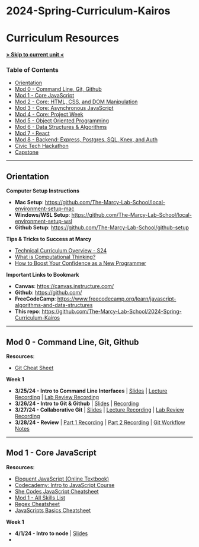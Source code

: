 # 2024-Spring-Curriculum-Kairos

# Curriculum Resources

**[> Skip to current unit <](#mod-0---command-line-git-github)**

### Table of Contents
- [Orientation](#orientation)
- [Mod 0 - Command Line, Git, Github](#mod-0---command-line-git-github)
- [Mod 1 - Core JavaScript](#mod-1---core-javascript)
- [Mod 2 - Core: HTML, CSS, and DOM Manipulation](#mod-2---core-html-css-and-dom-manipulation)
- [Mod 3 - Core: Asynchronous JavaScript](#mod-3---core-asynchronous-javascript)
- [Mod 4 - Core: Project Week](#mod-4---core-project-week)
- [Mod 5 - Object Oriented Programming](#mod-5---object-oriented-programming)
- [Mod 6 - Data Structures \& Algorithms](#mod-6---data-structures--algorithms)
- [Mod 7 - React](#mod-7---react)
- [Mod 8 - Backend: Express, Postgres, SQL, Knex, and Auth](#mod-8---backend-express-postgres-sql-knex-and-auth)
- [Civic Tech Hackathon](#civic-tech-hackathon)
- [Capstone](#capstone)
---

## Orientation

**Computer Setup Instructions**

- **Mac Setup**: https://github.com/The-Marcy-Lab-School/local-environment-setup-mac
- **Windows/WSL Setup**: https://github.com/The-Marcy-Lab-School/local-environment-setup-wsl
- **Github Setup**: https://github.com/The-Marcy-Lab-School/github-setup

**Tips & Tricks to Success at Marcy**

- [Technical Curriculum Overview - S24](https://docs.google.com/presentation/d/16vcyQu0QGyzwybkkhu9Qq2TXGOwZCP8M8MeIvzgIMb8/edit#slide=id.g2c110d0f976_0_216)
- [What is Computational Thinking?](https://youtu.be/qbnTZCj0ugI)
- [How to Boost Your Confidence as a New Programmer](https://marcylabschool.notion.site/marcylabschool/How-to-Boost-Your-Confidence-as-a-New-Programmer-3e08b5dc231444adb5770228696041ac)

**Important Links to Bookmark**

- **Canvas**: https://canvas.instructure.com/
- **Github**: https://github.com/
- **FreeCodeCamp**: https://www.freecodecamp.org/learn/javascript-algorithms-and-data-structures
- **This repo**: https://github.com/The-Marcy-Lab-School/2024-Spring-Curriculum-Kairos

---

## Mod 0 - Command Line, Git, Github

**Resources**:

- [Git Cheat Sheet](https://github.com/The-Marcy-Lab-School/cheatsheet-git)

**Week 1**

- **3/25/24 - Intro to Command Line Interfaces** | [Slides](https://docs.google.com/presentation/d/1M90jrb0Dm12q45mcXDzoAIfoRbccGFmg2M_5AXJLhqo/edit#slide=id.g2c30abbbf01_0_211) | [Lecture Recording]() | [Lab Review Recording]()
- **3/26/24 - Intro to Git & Github** | [Slides](https://docs.google.com/presentation/d/1rj0qcd-Iqh_M-4BNl-g9xDgrIucPx13Fqyw_59PHzHc/edit#slide=id.g2c6072d0cb6_0_207) | [Recording]()
- **3/27/24 - Collaborative Git** | [Slides](https://docs.google.com/presentation/d/1u-Tnonyhgn5I1kSdMHOPilqqXAtQXGQe5x3_7JWtmus/edit#slide=id.g2c68222bc6f_0_0) | [Lecture Recording]() | [Lab Review Recording]()
- **3/28/24 - Review** | [Part 1 Recording]() | [Part 2 Recording]() | [Git Workflow Notes]()

---

## Mod 1 - Core JavaScript

**Resources**:

- [Eloquent JavaScript (Online Textbook)](https://eloquentjavascript.net/)
- [Codecademy: Intro to JavaScript Course](https://www.codecademy.com/enrolled/courses/introduction-to-javascript)
- [She Codes JavaScript Cheatsheet](https://cheatsheets.shecodes.io/javascript)
- [Mod 1 - All Skills List](https://github.com/The-Marcy-Lab-School/1-3-0-resource_mod-1-all-skills)
- [Regex Cheatsheet](https://github.com/The-Marcy-Lab-School/cheatsheet-regex)
- [JavaScripts Basics Cheatsheet](https://github.com/The-Marcy-Lab-School/cheatsheet-javascript-basics)

**Week 1**

- **4/1/24 - Intro to node** | [Slides](https://docs.google.com/presentation/d/1aCb4UquolW15msNj9VYYumKzF7INH5CZo6jE2YGDlFg/edit?usp=sharing)
- 
